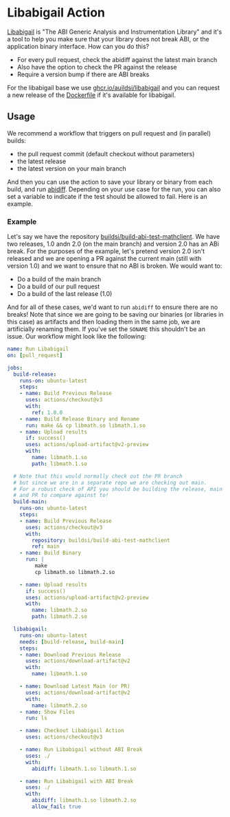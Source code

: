 # Libabigail Action

[Libabigail](https://sourceware.org/libabigail/) is "The ABI Generic Analysis and Instrumentation Library"
and it's a tool to help you make sure that your library does not break ABI, or the application
binary interface. How can you do this?

 - For every pull request, check the abidiff against the latest main branch
 - Also have the option to check the PR against the release
 - Require a version bump if there are ABI breaks
 
 
For the libabigail base we use [ghcr.io/auildsi/libabigail](https://github.com/buildsi/build-abi-containers/pkgs/container/libabigail)
 and you can request a new release of the [Dockerfile](https://github.com/buildsi/build-abi-containers/blob/main/docker/libabigail/Dockerfile)
 if it's available for libabigail.
 
## Usage

We recommend a workflow that triggers on pull request and (in parallel) builds:

 - the pull request commit (default checkout without parameters)
 - the latest release
 - the latest version on your main branch
 
And then you can use the action to save your library or binary from each build, and run [abidiff](https://sourceware.org/libabigail/manual/abidiff.html).
Depending on your use case for the run, you can also set a variable to indicate if
the test should be allowed to fail. Here is an example.

### Example 

Let's say we have the repository [buildsi/build-abi-test-mathclient](https://github.com/buildsi/build-abi-test-mathclient).
We have two releases, 1.0 andn 2.0 (on the main branch) and version 2.0 has an ABi break. For the purposes
of the example, let's pretend version 2.0 isn't released and we are opening a PR against the current main (still with version 1.0)
and we want to ensure that no ABI is broken. We would want to:

 - Do a build of the main branch
 - Do a build of our pull request
 - Do a build of the last release (1.0)

And for all of these cases, we'd want to run `abidiff` to ensure there are no breaks! Note that since
we are going to be saving our binaries (or libraries in this case) as artifacts and then loading them
in the same job, we are artificially renaming them. If you've set the `SONAME` this shouldn't be an issue.
Our workflow might look like the following:

```yaml
name: Run Libabigail
on: [pull_request]

jobs:
  build-release:
    runs-on: ubuntu-latest
    steps:
    - name: Build Previous Release
      uses: actions/checkout@v3
      with:
        ref: 1.0.0
    - name: Build Release Binary and Rename
      run: make && cp libmath.so libmath.1.so
    - name: Upload results
      if: success()
      uses: actions/upload-artifact@v2-preview
      with:
        name: libmath.1.so
        path: libmath.1.so

  # Note that this would normally check out the PR branch
  # but since we are in a separate repo we are checking out main.
  # For a robust check of API you should be building the release, main branch,
  # and PR to compare against to!
  build-main:
    runs-on: ubuntu-latest
    steps:
    - name: Build Previous Release
      uses: actions/checkout@v3
      with:
        repository: buildsi/build-abi-test-mathclient
        ref: main
    - name: Build Binary
      run: |
         make
         cp libmath.so libmath.2.so

    - name: Upload results
      if: success()
      uses: actions/upload-artifact@v2-preview
      with:
        name: libmath.2.so
        path: libmath.2.so

  libabigail:
    runs-on: ubuntu-latest
    needs: [build-release, build-main]
    steps:
    - name: Download Previous Release
      uses: actions/download-artifact@v2
      with:
        name: libmath.1.so

    - name: Download Latest Main (or PR)
      uses: actions/download-artifact@v2
      with:
        name: libmath.2.so
    - name: Show Files
      run: ls

    - name: Checkout Libabigail Action
      uses: actions/checkout@v3

    - name: Run Libabigail without ABI Break
      uses: ./
      with: 
        abidiff: libmath.1.so libmath.1.so

    - name: Run Libabigail with ABI Break
      uses: ./
      with: 
        abidiff: libmath.1.so libmath.2.so
        allow_fail: true
```
